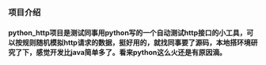 ### 项目介绍


#### python_http项目是测试同事用python写的一个自动测试http接口的小工具，可以按规则随机模拟http请求的数据，挺好用的，就找同事要了源码，本地搭环境研究了下，感觉开发比java简单多了。看来python这么火还是有原因滴。
